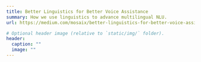 ```yaml
---
title: Better Linguistics for Better Voice Assistance
summary: How we use linguistics to advance multilingual NLU.
url: https://medium.com/mosaix/better-linguistics-for-better-voice-assistance-db1402dccb58

# Optional header image (relative to `static/img/` folder).
header:
  caption: ""
  image: ""
---
```

